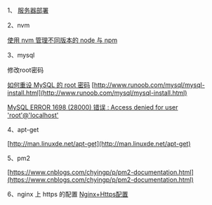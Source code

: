 1、
[服务器部署](https://sfantasy.gitbooks.io/node-in-action/content/zh/express/deploy.html)

2、nvm

[使用 nvm 管理不同版本的 node 与 npm](http://bubkoo.com/2017/01/08/quick-tip-multiple-versions-node-nvm/)

3、mysql

修改root密码

[如何重设 MySQL 的 root 密码](http://www.ghostchina.com/how-to-reset-mysqls-root-password/)
[http://www.runoob.com/mysql/mysql-install.html](http://www.runoob.com/mysql/mysql-install.html)

[MySQL ERROR 1698 (28000) 错误 :  Access denied for user 'root'@'localhost'](https://www.cnblogs.com/leolztang/p/5094930.html)

4、apt-get

[http://man.linuxde.net/apt-get](http://man.linuxde.net/apt-get)

5、pm2

[https://www.cnblogs.com/chyingp/p/pm2-documentation.html](https://www.cnblogs.com/chyingp/p/pm2-documentation.html)

6、nginx 上 https 的配置
[Nginx+Https配置](https://segmentfault.com/a/1190000004976222)